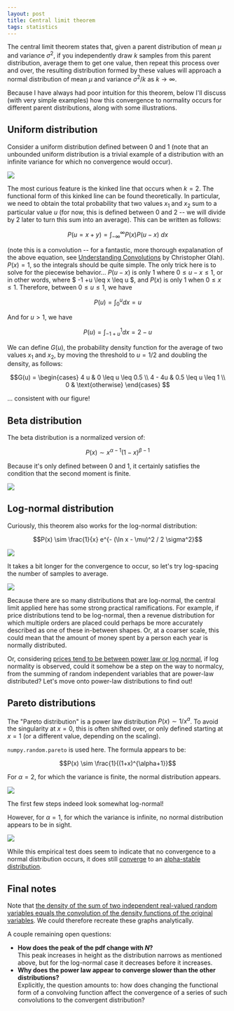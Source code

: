 ```yaml
---
layout: post
title: Central limit theorem
tags: statistics
---
```


The central limit theorem states that, given a parent distribution of mean $\mu$ and variance $\sigma^2$, if you independently draw $k$ samples from this parent distribution, average them to get one value, then repeat this process over and over, the resulting distribution formed by these values will approach a normal distribution of mean $\mu$ and variance $\sigma^2/k$ as $k \to \infty$.

Because I have always had poor intuition for this theorem, below I'll discuss (with very simple examples) how this convergence to normality occurs for different parent distributions, along with some illustrations.

## Uniform distribution
Consider a uniform distribution defined between 0 and 1 (note that an unbounded uniform distribution is a trivial example of a distribution with an infinite variance for which no convergence would occur).

<img src="../images/2018-08-26-central-limit-theorem/uniform.png">

The most curious feature is the kinked line that occurs when $k=2$. The functional form of this kinked line can be found theoretically. In particular, we need to obtain the total probability that two values $x_1$ and $x_2$ sum to a particular value $u$ (for now, this is defined between $0$ and $2$ -- we will divide by $2$ later to turn this sum into an average). This can be written as follows:

$$P(u = x + y) = \int_{-\infty}^{\infty} P(x) P(u - x) \ dx$$

(note this is a convolution -- for a fantastic, more thorough expalanation of the above equation, see [Understanding Convolutions](http://colah.github.io/posts/2014-07-Understanding-Convolutions/) by Christopher Olah). $P(x) = 1$, so the integrals should be quite simple. The only trick here is to solve for the piecewise behavior... $P(u - x)$ is only $1$ where $0 \leq u - x \leq 1$, or in other words, where $ -1 +u \leq x \leq u $, and $P(x)$ is only $1$ when $0 \leq x \leq 1$. Therefore, between $0 \leq u \leq 1$, we have

$$P(u) = \int_{0}^{u} dx = u$$ 

And for $u>1$, we have

$$P(u) = \int_{-1+u}^{1} dx = 2 - u$$

We can define $G(u)$, the probability density function for the average of two values $x_1$ and $x_2$, by moving the threshold to $u=1/2$ and doubling the density, as follows:

$$G(u) = 
\begin{cases}
4 u & 0 \leq u \leq 0.5 \\
4 - 4u & 0.5 \leq u \leq 1 \\
0 & \text{otherwise}
\end{cases}
$$

... consistent with our figure!

## Beta distribution
The beta distribution is a normalized version of:

$$P(x) \sim x^{\alpha-1} (1-x)^{\beta -1}$$

Because it's only defined between 0 and 1, it certainly satisfies the condition that the second moment is finite.

<img src="../images/2018-08-26-central-limit-theorem/beta.png">

## Log-normal distribution
Curiously, this theorem also works for the log-normal distribution:

$$P(x) \sim \frac{1}{x} e^{- (\ln x - \mu)^2 / 2 \sigma^2}$$

<img src="../images/2018-08-26-central-limit-theorem/lognormal.png">

It takes a bit longer for the convergence to occur, so let's try log-spacing the number of samples to average.

<img src="../images/2018-08-26-central-limit-theorem/lognormal_log.png">

Because there are so many distributions that are log-normal, the central limit applied here has some strong practical ramifications. For example, if price distributions tend to be log-normal, then a revenue distribution for which multiple orders are placed could perhaps be more accurately described as one of these in-between shapes. Or, at a coarser scale, this could mean that the amount of money spent by a person each year is normally distributed.

Or, considering [prices tend to be between power law or log normal](https://link.springer.com/content/pdf/10.1007%2Fs00191-009-0142-z.pdf), if log normality is observed, could it somehow be a step on the way to normalcy, from the summing of random independent variables that are power-law distributed? Let's move onto power-law distributions to find out!

## Pareto distributions
The "Pareto distribution" is a power law distribution $P(x) \sim 1/x^a$. To avoid the singularity at $x=0$, this is often shifted over, or only defined starting at $x=1$ (or a different value, depending on the scaling).

`numpy.random.pareto` is used here. The formula appears to be:

$$P(x) \sim \frac{1}{(1+x)^{\alpha+1}}$$

For $\alpha = 2$, for which the variance is finite, the normal distribution appears.

<img src="../images/2018-08-26-central-limit-theorem/pareto2.png">

The first few steps indeed look somewhat log-normal!

However, for $\alpha =1$, for which the variance is infinite, no normal distribution appears to be in sight.

<img src="../images/2018-08-26-central-limit-theorem/pareto1.png">

While this empirical test does seem to indicate that no convergence to a normal distribution occurs, it does still [converge](https://en.wikipedia.org/wiki/Central_limit_theorem) to an [alpha-stable distribution](https://en.wikipedia.org/wiki/Stable_distribution).

## Final notes
Note that [the density of the sum of two independent real-valued random variables equals the convolution of the density functions of the original variables](https://en.wikipedia.org/w/index.php?title=Illustration_of_the_central_limit_theorem&gettingStartedReturn=true). We could therefore recreate these graphs analytically.

A couple remaining open questions:

* **How does the peak of the pdf change with $N$?** <br> This peak increases in height as the distribution narrows as mentioned above, but for the log-normal case it decreases before it increases.
* **Why does the power law appear to converge slower than the other distributions?** <br> Explicitly, the question amounts to: how does changing the functional form of a convolving function affect the convergence of a series of such convolutions to the convergent distribution?

